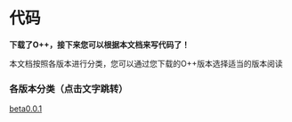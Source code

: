 # 代码

**下载了O++，接下来您可以根据本文档来写代码了！**

本文档按照各版本进行分类，您可以通过您下载的O++版本选择适当的版本阅读

### 各版本分类（点击文字跳转）

[beta0.0.1](beta0.0.1.md)
